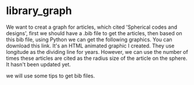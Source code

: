 # library_graph
We want to creat a graph for articles, which cited 'Spherical codes and designs', first we should have a .bib file to get the articles, then based on this bib file, using Python we can get the following graphics.
You can download this link. It's an HTML animated graphic I created. They use longitude as the dividing line for years. However, we can use the number of times these articles are cited as the radius size of the article on the sphere. It hasn't been updated yet.


we will use some tips to get bib files.
